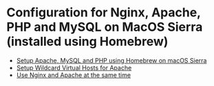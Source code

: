 # Configuration for Nginx, Apache, PHP and MySQL on MacOS Sierra (installed using Homebrew)

- [Setup Apache, MySQL and PHP using Homebrew on macOS Sierra](https://lukearmstrong.github.io/2016/12/setup-apache-mysql-php-homebrew-macos-sierra/)
- [Setup Wildcard Virtual Hosts for Apache](https://lukearmstrong.github.io/2016/12/setup-wildcard-virtual-hosts-apache/)
- [Use Nginx and Apache at the same time](https://lukearmstrong.github.io/2016/12/use-nginx-apache-at-the-same-time/)